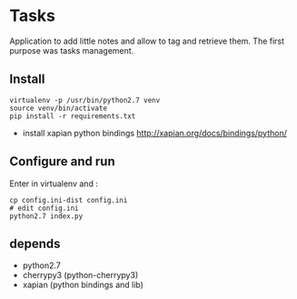 # Tasks

Application to add little notes and allow to tag and retrieve them. The first purpose was tasks management.

## Install

```
virtualenv -p /usr/bin/python2.7 venv
source venv/bin/activate
pip install -r requirements.txt
```

+ install xapian python bindings http://xapian.org/docs/bindings/python/

## Configure and run

Enter in virtualenv and :
```
cp config.ini-dist config.ini
# edit config.ini
python2.7 index.py
```

## depends

* python2.7
* cherrypy3 (python-cherrypy3)
* xapian (python bindings and lib)
